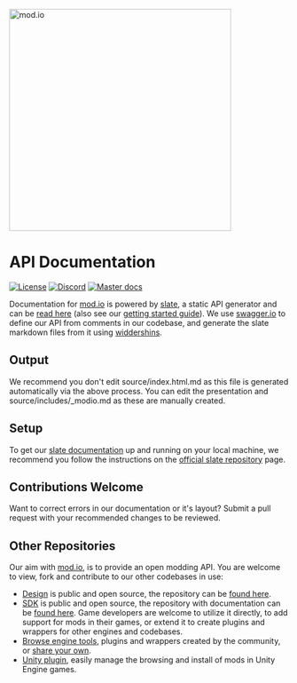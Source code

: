 <a href="https://mod.io"><img src="https://static.mod.io/v1/images/branding/modio-vertical-color-dark.png" alt="mod.io" width="400"/></a>

# API Documentation
[![License](https://img.shields.io/badge/license-Apache%202-blue.svg)](https://github.com/DBolical/modioAPIDOCS/blob/master/LICENSE)
[![Discord](https://img.shields.io/discord/389039439487434752.svg)](https://discord.mod.io)
[![Master docs](https://img.shields.io/badge/docs-master-green.svg)](https://docs.mod.io)


Documentation for [mod.io](https://mod.io) is powered by [slate](https://github.com/lord/slate), a static API generator and can be [read here](https://docs.mod.io) (also see our [getting started guide](https://apps.mod.io/guides/getting-started)). We use [swagger.io](https://swagger.io/) to define our API from comments in our codebase, and generate the slate markdown files from it using [widdershins](https://github.com/Mermade/widdershins).

## Output
We recommend you don't edit source/index.html.md as this file is generated automatically via the above process. You can edit the presentation and source/includes/\_modio.md as these are manually created.

## Setup
To get our [slate documentation](https://docs.mod.io) up and running on your local machine, we recommend you follow the instructions on the [official slate repository](https://github.com/lord/slate) page.

## Contributions Welcome
Want to correct errors in our documentation or it's layout? Submit a pull request with your recommended changes to be reviewed.

## Other Repositories
Our aim with [mod.io](https://mod.io), is to provide an open modding API. You are welcome to view, fork and contribute to our other codebases in use:

* [Design](https://design.mod.io) is public and open source, the repository can be [found here](https://github.com/DBolical/modioDESIGN).
* [SDK](https://sdk.mod.io) is public and open source, the repository with documentation can be [found here](https://github.com/DBolical/modioSDK). Game developers are welcome to utilize it directly, to add support for mods in their games, or extend it to create plugins and wrappers for other engines and codebases.
* [Browse engine tools](https://apps.mod.io), plugins and wrappers created by the community, or [share your own](https://apps.mod.io/add).
* [Unity plugin](https://github.com/DBolical/modioUNITY), easily manage the browsing and install of mods in Unity Engine games.

